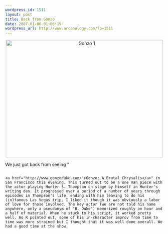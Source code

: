 ```yaml
--- 
wordpress_id: 1511
layout: post
title: Back from Gonzo
date: 2007-01-06 01:06:19
wordpress_url: http://www.arcanology.com/?p=1511
---
```

<p align="center">
                                                                                                                                                                                                                                                                                                                                                                                                                                                                                                                                                                                                                                                                                                                                                                                                                                              <a title="Photo Sharing" href="http://www.flickr.com/photos/albill/347499603/"><img width="500" height="375" alt="Gonzo 1" src="http://farm1.static.flickr.com/146/347499603_cb39bd136b.jpg" /></a>
                                                                                                                                                                                                                                                                                                                                                                                                                                                                                                                                                                                                                                                                                                                                                                                                                                            </p> We just got back from seeing "
                                                                                                                                                                                                                                                                                                                                                                                                                                                                                                                                                                                                                                                                                                                                                                                                                                            
                                                                                                                                                                                                                                                                                                                                                                                                                                                                                                                                                                                                                                                                                                                                                                                                                                            <a href="http://www.gonzoduke.com/">Gonzo: A Brutal Chrysalis</a>" in San Francisco this evening. This turned out to be a one man piece with the actor playing Hunter S. Thompson on stage by himself in Hunter's writing den. It progressed over a period of a number of years through episodes in Thompson's life, ending with him leaving to do his (in)famous Las Vegas trip. I liked it though it was obviously a labor of love for those involved. The key actor (we are not told his name anywhere, only a pseudonym of "B. Duke") memorized roughly an hour and a half of material. When he stuck to his script, it worked pretty well. As R pointed out, some of his in-character improv from time to time was more strained but I thought that it was well done overall. We had a good time at the show.